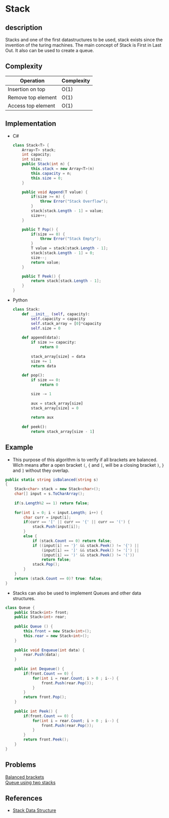 # Stack

## description

Stacks and one of the first datastructures to be used, stack exists since the invention of the turing machines. The main concept of Stack is First in Last Out.
It also can be used to create a queue.

## Complexity

| Operation            | Complexity |
|----------------------|------------|
| Insertion on top     |     O(1)   |
| Remove top element   |     O(1)   |
| Access top element   |     O(1)   |

## Implementation

- C#  

    ```c#
    class Stack<T> {
        Array<T> stack;
        int capacity;
        int size;
        public Stack(int n) {
            this.stack = new Array<T>(n)
            this.capacity = n;
            this.size = 0;
        }

        public void Append(T value) {
            if(size >= n) {
                throw Error("Stack Overflow");
            }
            stack[stack.Length - 1] = value;
            size++;
        }

        public T Pop() {
            if(size == 0) {
                throw Error("Stack Empty");
            }
            T value = stack[stack.Length - 1];
            stack[stack.Length - 1] = 0;
            size--;
            return value;
        }

        public T Peek() {
            return stack[stack.Length - 1];
        }
    }
    ```

- Python  

    ```python
    class Stack:
        def __init__ (self, capacity):
            self.capacity = capacity
            self.stack_array = [0]*capacity
            self.size = 0
        
        def append(data):
            if size >= capacity:
                return 0
            
            stack_array[size] = data
            size += 1
            return data
        
        def pop():
            if size == 0:
                return 0

            size -= 1
            
            aux = stack_array[size]
            stack_array[size] = 0
            
            return aux
        
        def peek():
            return stack_array[size - 1]
    ```

## Example

- This purpose of this algorithm is to verify if all brackets are balanced. Wich means after a open bracket `(`, `{` and `[`, will be a closing bracket `)`, `}` and `]` without they overlap.

```c#
public static string isBalanced(string s)
{
    Stack<char> stack = new Stack<char>();
    char[] input = s.ToCharArray();
    
    if(s.Length%2 == 1) return false;
    
    for(int i = 0; i < input.Length; i++) {
        char curr = input[i];
        if(curr == '[' || curr == '{' || curr == '(') {
            stack.Push(input[i]);
        }
        else {
            if (stack.Count == 0) return false;
            if ((input[i] == '}' && stack.Peek() != '{') || 
                (input[i] == ']' && stack.Peek() != '[') || 
                (input[i] == ')' && stack.Peek() != '('))
                return false;
            stack.Pop();
        }
    }
    return (stack.Count == 0)? true: false;
}
```

- Stacks can also be used to implement Queues and other data structures.

```c#
class Queue {
    public Stack<int> front;
    public Stack<int> rear;
    
    public Queue () {
        this.front = new Stack<int>();
        this.rear = new Stack<int>();
    }
    
    public void Enqueue(int data) {
        rear.Push(data);
    }
    
    public int Dequeue() {
        if(front.Count == 0) {
            for(int i = rear.Count; i > 0 ; i--) {
                front.Push(rear.Pop());
            }
        }
        return front.Pop();   
    }
    
    public int Peek() {
        if(front.Count == 0) {
            for(int i = rear.Count; i > 0 ; i--) {
                front.Push(rear.Pop());
            }
        }
        return front.Peek();   
    }
}
```

## Problems

[Balanced brackets](https://www.hackerrank.com/challenges/balanced-brackets/problem)  
[Queue using two stacks](https://www.hackerrank.com/challenges/queue-using-two-stacks/problem)

## References

- [Stack Data Structure](https://www.geeksforgeeks.org/stack-data-structure/)
